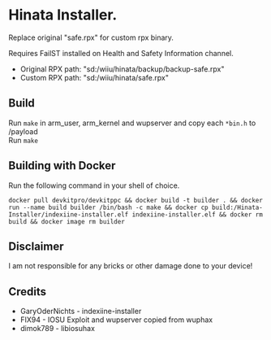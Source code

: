 # Hinata Installer.

Replace original "safe.rpx" for custom rpx binary. 

Requires FailST installed on Health and Safety Information channel.

- Original RPX path: "sd:/wiiu/hinata/backup/backup-safe.rpx"
- Custom RPX path: "sd:/wiiu/hinata/safe.rpx"

## Build

Run `make` in arm_user, arm_kernel and wupserver and copy each `*bin.h` to /payload  
Run `make`  

## Building with Docker

Run the following command in your shell of choice.
```
docker pull devkitpro/devkitppc && docker build -t builder . && docker run --name build builder /bin/bash -c make && docker cp build:/Hinata-Installer/indexiine-installer.elf indexiine-installer.elf && docker rm build && docker image rm builder
```

## Disclaimer

I am not responsible for any bricks or other damage done to your device!

## Credits

- GaryOderNichts - indexiine-installer
- FIX94 - IOSU Exploit and wupserver copied from wuphax  
- dimok789 - libiosuhax  
